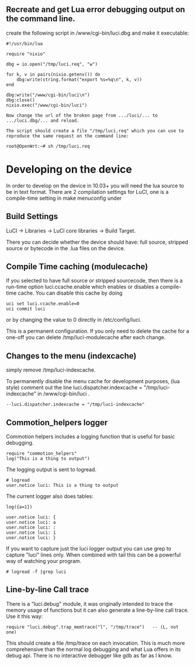 Recreate and get Lua error debugging output on the command line. 
--------------------------

create the following script in /www/cgi-bin/luci.dbg and make it executable:

    #!/usr/bin/lua

    require "nixio"

    dbg = io.open("/tmp/luci.req", "w")

    for k, v in pairs(nixio.getenv()) do
        dbg:write(string.format("export %s=%q\n", k, v))
	end

	dbg:write("/www/cgi-bin/luci\n")
	dbg:close()
	nixio.exec("/www/cgi-bin/luci")

	Now change the url of the broken page from .../luci/... to .../luci.dbg/... and reload.

	The script should create a file "/tmp/luci.req" which you can use to reproduce the same request on the command line:

	root@OpenWrt:~# sh /tmp/luci.req


Developing on the device
========================

In order to develop on the device in 10.03+ you will need the lua source to be in text format. There are 2 compilation settings for LuCI, one is a compile-time setting in make menuconfig under

Build Settings
--------------

LuCI -> Libraries -> LuCI core libraries -> Build Target.

There you can decide whether the device should have: full source, stripped source or bytecode in the .lua files on the device.

Compile Time caching (modulecache)
-----------------------------------

If you selected to have full source or stripped sourcecode, then there is a run-time option luci.ccache.enable which enables or disables a compile-time cache.  You can disable this cache by doing

    uci set luci.ccache.enable=0
	uci commit luci

or by changing the value to 0 directly in /etc/config/luci.

This is a permanent configuration.  If you only need to delete the cache for a one-off you can delete /tmp/luci-modulecache after each change.

Changes to the menu (indexcache)
--------------------

simply remove /tmp/luci-indexcache.

To permanently disable the menu cache for development purposes, (lua style) comment out the line
luci.dispatcher.indexcache = "/tmp/luci-indexcache" in /www/cgi-bin/luci .

    --luci.dispatcher.indexcache = "/tmp/luci-indexcache"


Commotion_helpers logger
-----------------------

Commotion helpers includes a logging function that is useful for basic debugging. 

    require "commotion_helpers"
	log("This is a thing to output")

The logging output is sent to logread.

	# logread
	user.notice luci: This is a thing to output

The current logger also does tables:

	log({a=1})
	
	user.notice luci: {
    user.notice luci: a
    user.notice luci: :
    user.notice luci: 1
    user.notice luci: }

If you want to capture just the luci logger output you can use grep to capture "luci" lines only. When combined with tail this can be a powerful way of watching your program.

    # logread -f |grep luci

Line-by-line Call trace
------------------------

There is a "luci.debug" module, it was originally intended to trace the
memory usage of functions but it can also generate a line-by-line call
trace. Use it this way:

    require "luci.debug".trap_memtrace("l", "/tmp/trace")   -- (L, not one)

This should create a file /tmp/trace on each invocation. This is much more comprehensive than the normal log debugging and what Lua offers in its debug api. There is no interactive debugger like gdb as far as I know.

